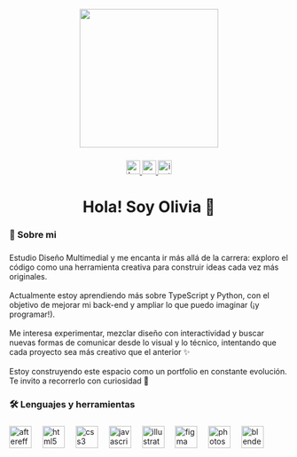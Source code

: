 <p align="center">
  <img src="https://media2.giphy.com/media/v1.Y2lkPTc5MGI3NjExOWpjNDBmMXhwZDV2aHYzZ3VrY3J5Z3VjYXowY214ajkyNmFveTh2ZSZlcD12MV9pbnRlcm5hbF9naWZfYnlfaWQmY3Q9cw/CkzMvcvwEhuIVVX56l/giphy.gif" width="250" />
</p>


###

<div align="center">
  <a href="https://www.behance.net/oliviaetchega" target="_blank">
    <img src="https://img.shields.io/static/v1?message=Behance&logo=behance&label=&color=1769ff&logoColor=white&labelColor=&style=for-the-badge" height="25" alt="behance logo"  />
  </a>
  <a href="www.youtube.com/@estrella-r9e?si=KuIqUkyfIQzZ1p1H&fbclid=PAZXh0bgNhZW0CMTEAAadj8ChXFvpPNvJs9GsVCxn4sxi_91PBG7S4XSocy-mn6LgCXrOAiU6a_3xXGg_aem_QRv6SxTgQ-clFx38MMKE8A" target="_blank">
    <img src="https://img.shields.io/static/v1?message=Youtube&logo=youtube&label=&color=FF0000&logoColor=white&labelColor=&style=for-the-badge" height="25" alt="youtube logo"  />
  </a>
  <a href="https://www.instagram.com/estreiia_/" target="_blank">
    <img src="https://img.shields.io/static/v1?message=Instagram&logo=instagram&label=&color=E4405F&logoColor=white&labelColor=&style=for-the-badge" height="25" alt="instagram logo"  />
  </a>
</div>

###

<h1 align="center">Hola! Soy Olivia 🌟</h1>

###

<h3 align="left">📌  Sobre mi</h3>

###

<p align="left">Estudio Diseño Multimedial y me encanta ir más allá de la carrera: exploro el código como una herramienta creativa para construir ideas cada vez más originales.<br><br>Actualmente estoy aprendiendo más sobre TypeScript y Python, con el objetivo de mejorar mi back-end y ampliar lo que puedo imaginar (¡y programar!).<br><br>Me interesa experimentar, mezclar diseño con interactividad y buscar nuevas formas de comunicar desde lo visual y lo técnico, intentando que cada proyecto sea más creativo que el anterior ✨<br><br>Estoy construyendo este espacio como un portfolio en constante evolución.<br>Te invito a recorrerlo con curiosidad 🌈</p>

###

<h3 align="left">🛠 Lenguajes y herramientas</h3>

###

<div align="left">
  <img src="https://cdn.jsdelivr.net/gh/devicons/devicon/icons/aftereffects/aftereffects-original.svg" height="40" alt="aftereffects logo"  />
  <img width="12" />
  <img src="https://cdn.jsdelivr.net/gh/devicons/devicon/icons/html5/html5-original.svg" height="40" alt="html5 logo"  />
  <img width="12" />
  <img src="https://cdn.jsdelivr.net/gh/devicons/devicon/icons/css3/css3-original.svg" height="40" alt="css3 logo"  />
  <img width="12" />
  <img src="https://cdn.jsdelivr.net/gh/devicons/devicon/icons/javascript/javascript-original.svg" height="40" alt="javascript logo"  />
  <img width="12" />
  <img src="https://cdn.jsdelivr.net/gh/devicons/devicon/icons/illustrator/illustrator-plain.svg" height="40" alt="illustrator logo"  />
  <img width="12" />
  <img src="https://cdn.jsdelivr.net/gh/devicons/devicon/icons/figma/figma-original.svg" height="40" alt="figma logo"  />
  <img width="12" />
  <img src="https://cdn.jsdelivr.net/gh/devicons/devicon/icons/photoshop/photoshop-plain.svg" height="40" alt="photoshop logo"  />
  <img width="12" />
  <img src="https://cdn.jsdelivr.net/gh/devicons/devicon/icons/blender/blender-original.svg" height="40" alt="blender logo"  />
</div>

###

